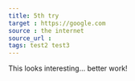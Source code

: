 ```yaml
---
title: 5th try
target : https://google.com
source : the internet
source_url : 
tags: test2 test3
---
```


This looks interesting... better work!